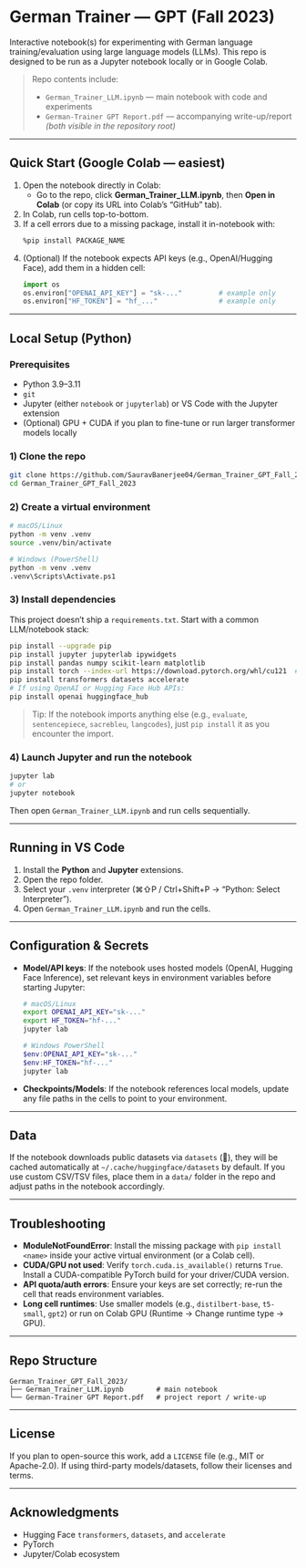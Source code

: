 # German Trainer — GPT (Fall 2023)

Interactive notebook(s) for experimenting with German language training/evaluation using large language models (LLMs). This repo is designed to be run as a Jupyter notebook locally or in Google Colab.

> Repo contents include:
> - `German_Trainer_LLM.ipynb` — main notebook with code and experiments  
> - `German-Trainer GPT Report.pdf` — accompanying write-up/report  
> *(both visible in the repository root)*

---

## Quick Start (Google Colab — easiest)

1. Open the notebook directly in Colab:
   - Go to the repo, click **German_Trainer_LLM.ipynb**, then **Open in Colab** (or copy its URL into Colab’s “GitHub” tab).
2. In Colab, run cells top-to-bottom.
3. If a cell errors due to a missing package, install it in-notebook with:
   ```bash
   %pip install PACKAGE_NAME
   ```
4. (Optional) If the notebook expects API keys (e.g., OpenAI/Hugging Face), add them in a hidden cell:
   ```python
   import os
   os.environ["OPENAI_API_KEY"] = "sk-..."         # example only
   os.environ["HF_TOKEN"] = "hf_..."               # example only
   ```

---

## Local Setup (Python)

### Prerequisites
- Python 3.9–3.11
- `git`
- Jupyter (either `notebook` or `jupyterlab`) or VS Code with the Jupyter extension
- (Optional) GPU + CUDA if you plan to fine-tune or run larger transformer models locally

### 1) Clone the repo
```bash
git clone https://github.com/SauravBanerjee04/German_Trainer_GPT_Fall_2023.git
cd German_Trainer_GPT_Fall_2023
```

### 2) Create a virtual environment
```bash
# macOS/Linux
python -m venv .venv
source .venv/bin/activate

# Windows (PowerShell)
python -m venv .venv
.venv\Scripts\Activate.ps1
```

### 3) Install dependencies
This project doesn’t ship a `requirements.txt`. Start with a common LLM/notebook stack:
```bash
pip install --upgrade pip
pip install jupyter jupyterlab ipywidgets
pip install pandas numpy scikit-learn matplotlib
pip install torch --index-url https://download.pytorch.org/whl/cu121  # if using NVIDIA CUDA 12.1; otherwise omit/adjust
pip install transformers datasets accelerate
# If using OpenAI or Hugging Face Hub APIs:
pip install openai huggingface_hub
```

> Tip: If the notebook imports anything else (e.g., `evaluate`, `sentencepiece`, `sacrebleu`, `langcodes`), just `pip install` it as you encounter the import.

### 4) Launch Jupyter and run the notebook
```bash
jupyter lab
# or
jupyter notebook
```
Then open `German_Trainer_LLM.ipynb` and run cells sequentially.

---

## Running in VS Code

1. Install the **Python** and **Jupyter** extensions.
2. Open the repo folder.
3. Select your `.venv` interpreter (⌘⇧P / Ctrl+Shift+P → “Python: Select Interpreter”).
4. Open `German_Trainer_LLM.ipynb` and run the cells.

---

## Configuration & Secrets

- **Model/API keys**: If the notebook uses hosted models (OpenAI, Hugging Face Inference), set relevant keys in environment variables before starting Jupyter:
  ```bash
  # macOS/Linux
  export OPENAI_API_KEY="sk-..."
  export HF_TOKEN="hf-..."
  jupyter lab
  ```
  ```powershell
  # Windows PowerShell
  $env:OPENAI_API_KEY="sk-..."
  $env:HF_TOKEN="hf-..."
  jupyter lab
  ```
- **Checkpoints/Models**: If the notebook references local models, update any file paths in the cells to point to your environment.

---

## Data

If the notebook downloads public datasets via `datasets` (🤗), they will be cached automatically at `~/.cache/huggingface/datasets` by default. If you use custom CSV/TSV files, place them in a `data/` folder in the repo and adjust paths in the notebook accordingly.

---

## Troubleshooting

- **ModuleNotFoundError**: Install the missing package with `pip install <name>` inside your active virtual environment (or a Colab cell).
- **CUDA/GPU not used**: Verify `torch.cuda.is_available()` returns `True`. Install a CUDA-compatible PyTorch build for your driver/CUDA version.
- **API quota/auth errors**: Ensure your keys are set correctly; re-run the cell that reads environment variables.
- **Long cell runtimes**: Use smaller models (e.g., `distilbert-base`, `t5-small`, `gpt2`) or run on Colab GPU (Runtime → Change runtime type → GPU).

---

## Repo Structure

```
German_Trainer_GPT_Fall_2023/
├── German_Trainer_LLM.ipynb        # main notebook
└── German-Trainer GPT Report.pdf   # project report / write-up
```

---

## License

If you plan to open-source this work, add a `LICENSE` file (e.g., MIT or Apache-2.0). If using third-party models/datasets, follow their licenses and terms.

---

## Acknowledgments

- Hugging Face `transformers`, `datasets`, and `accelerate`
- PyTorch
- Jupyter/Colab ecosystem
